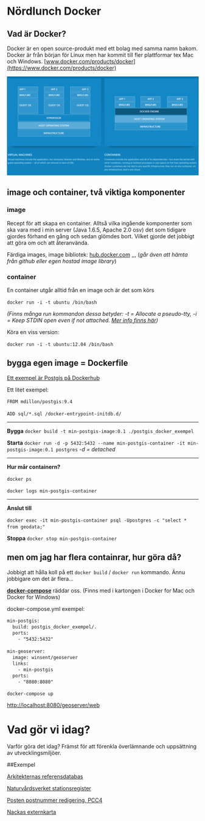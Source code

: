 # Nördlunch Docker

## Vad är Docker?
Docker är en open source-produkt med ett bolag med samma namn bakom. Docker är från början för Linux men har kommit till fler plattformar tex Mac och Windows.
[www.docker.com/products/docker](https://www.docker.com/products/docker)

![Alt text](virtual_vs_docker.png?raw=true "Virtual Machines vs Containers")

## image och container, två viktiga komponenter

### image

Recept för att skapa en container. Alltså vilka ingående komponenter som ska vara med i min server (Java 1.6.5, Apache 2.0 osv) det som tidigare gjordes förhand en gång och sedan glömdes bort. Vilket gjorde det jobbigt att göra om och att återanvända.

Färdiga images, image bibliotek: [hub.docker.com](https://hub.docker.com) ,,, (*går även att hämta från github eller egen hostad image library*)

### container

En container utgår alltid från en image och är det som körs

`docker run -i -t ubuntu /bin/bash`

*(Finns många run kommandon dessa betyder: -t = Allocate a pseudo-tty, -i = Keep STDIN open even if not attached. [Mer info finns här](https://docs.docker.com/engine/reference/run/))*

Köra en viss version:

`docker run -i -t ubuntu:12.04 /bin/bash`



## bygga egen image = Dockerfile

[Ett exempel är Postgis på Dockerhub](https://hub.docker.com/r/mdillon/postgis/~/dockerfile/)

Ett litet exempel:

```
FROM mdillon/postgis:9.4

ADD sql/*.sql /docker-entrypoint-initdb.d/
```

---

**Bygga** `docker build -t min-postgis-image:0.1 ./postgis_docker_exempel`

**Starta** `docker run -d -p 5432:5432 --name min-postgis-container -it min-postgis-image:0.1 postgres` *-d = detached*

---

**Hur mår containern?** 

`docker ps`

`docker logs min-postgis-container`

---

**Anslut till**

`docker exec -it min-postgis-container psql -Upostgres -c "select * from geodata;"`

**Stoppa**
`docker stop min-postgis-container`

## men om jag har flera containrar, hur göra då?

Jobbigt att hålla koll på ett `docker build` / `docker run` kommando. Ännu jobbigare om det är flera...

[**docker-compose**](https://docs.docker.com/compose/gettingstarted/#/step-3-define-services) räddar oss. (Finns med i kartongen i Docker for Mac och Docker for Windows)

docker-compose.yml exempel:

```
min-postgis:
  build: postgis_docker_exempel/.
  ports:
    - "5432:5432"

min-geoserver:
  image: winsent/geoserver
  links:
    - min-postgis
  ports:
    - "8080:8080"
```

`docker-compose up`

[http://localhost:8080/geoserver/web](http://localhost:8080/geoserver/web)


# Vad gör vi idag?

Varför göra det idag? Främst för att förenkla överlämnande och uppsättning av utvecklingsmiljöer.


##Exempel

[Arkitekternas referensdatabas](https://github.com/sweco/6604323000-referensdatabas/tree/feature/elasticsearch/containers)

[Naturvårdsverket stationsregister](https://github.com/sweco/6604349000-NV_Stationsregister/tree/develop/containers)

[Posten postnummer redigering, PCC4](https://github.com/sweco/6604639000-pcc4/tree/develop/database)

[Nackas externkarta](https://github.com/sweco/6602874000-externwebb_nacka/tree/master/containers)